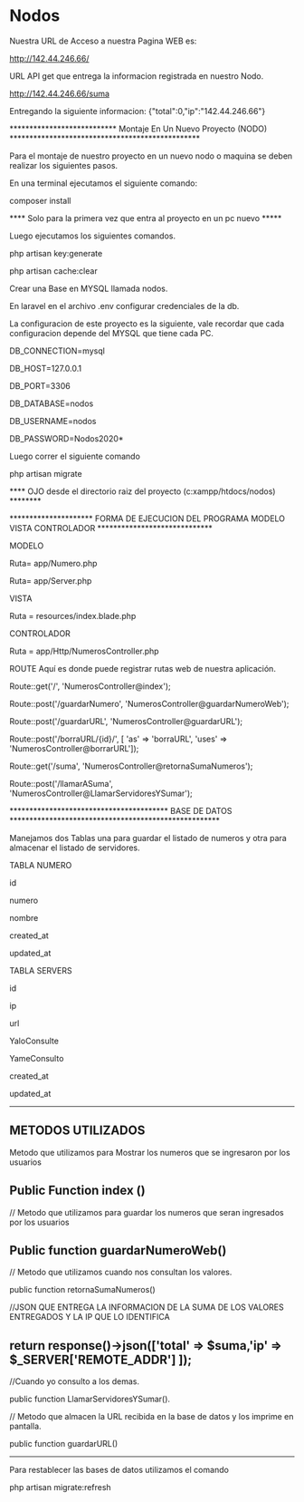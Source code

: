# Nodos

Nuestra URL de Acceso a nuestra Pagina WEB es:

http://142.44.246.66/

URL API get que entrega la informacion registrada en nuestro Nodo.

http://142.44.246.66/suma

Entregando la siguiente informacion:  {"total":0,"ip":"142.44.246.66"}

*************************** Montaje En Un Nuevo Proyecto (NODO) ************************************************

Para el montaje de nuestro proyecto en un nuevo nodo o maquina se deben realizar los siguientes pasos.

En una terminal ejecutamos el siguiente comando:

composer install

**** Solo para la primera vez que entra al proyecto en un pc nuevo ***** 

Luego ejecutamos los siguientes comandos.

php artisan key:generate

php artisan cache:clear

Crear una Base en MYSQL llamada nodos.

En laravel en el archivo .env configurar credenciales de la db.

La configuracion de este proyecto es la siguiente,  vale recordar que cada configuracion depende del MYSQL que tiene cada PC.

DB_CONNECTION=mysql

DB_HOST=127.0.0.1

DB_PORT=3306

DB_DATABASE=nodos

DB_USERNAME=nodos

DB_PASSWORD=Nodos2020*

Luego correr el siguiente comando

php artisan migrate

**** OJO desde el directorio raiz del proyecto  (c:xampp/htdocs/nodos) ********

********************* FORMA DE EJECUCION DEL PROGRAMA MODELO VISTA CONTROLADOR *****************************

MODELO

Ruta= app/Numero.php

Ruta= app/Server.php

VISTA

Ruta = resources/index.blade.php

CONTROLADOR

Ruta = app/Http/NumerosController.php

ROUTE 
Aquí es donde puede registrar rutas web de nuestra aplicación.

Route::get('/', 'NumerosController@index');

Route::post('/guardarNumero', 'NumerosController@guardarNumeroWeb');

Route::post('/guardarURL', 'NumerosController@guardarURL');

Route::post('/borraURL/{id}/', [
    'as' => 'borraURL', 'uses' => 'NumerosController@borrarURL']);
    
Route::get('/suma', 'NumerosController@retornaSumaNumeros');

Route::post('/llamarASuma', 'NumerosController@LlamarServidoresYSumar');


**************************************** BASE DE DATOS *****************************************************

Manejamos dos Tablas una para guardar el listado de numeros y otra para almacenar el listado de servidores.

TABLA NUMERO

id 

numero

nombre

created_at

updated_at


TABLA SERVERS

id

ip

url

YaloConsulte

YameConsulto

created_at

updated_at 

**************************************************************************************************************
METODOS UTILIZADOS 
---------------------------------------------------------------------------------------------------
Metodo que utilizamos para Mostrar los numeros que se ingresaron por los usuarios

Public Function index ()
---------------------------------------------------------------------------------------------------

// Metodo que utilizamos para guardar los numeros que seran ingresados por los usuarios

Public function guardarNumeroWeb()
---------------------------------------------------------------------------------------------------

// Metodo que utilizamos cuando nos consultan los valores.

public function retornaSumaNumeros()

//JSON QUE ENTREGA LA INFORMACION DE LA SUMA DE LOS VALORES ENTREGADOS Y LA IP QUE LO IDENTIFICA

return response()->json(['total' => $suma,'ip' => $_SERVER['REMOTE_ADDR'] ]);
---------------------------------------------------------------------------------------------------

//Cuando yo consulto a los demas.

public function LlamarServidoresYSumar().

// Metodo que almacen la URL recibida en la base de datos y los imprime en pantalla.

public function guardarURL()

----------------------------------------------------------------------------------------------------

Para restablecer las bases de datos utilizamos el comando 

php artisan migrate:refresh
 

